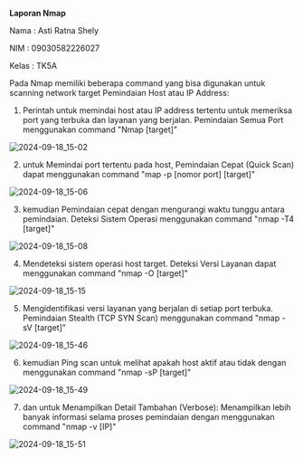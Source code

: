 **Laporan Nmap**

Nama    : Asti Ratna Shely 

NIM     : 09030582226027

Kelas   : TK5A

Pada Nmap memiliki beberapa command yang bisa digunakan untuk scanning network target 
Pemindaian Host atau IP Address:
1. Perintah untuk memindai host atau IP address tertentu untuk memeriksa port yang terbuka dan layanan yang berjalan. Pemindaian Semua Port menggunakan command "Nmap [target]"

![2024-09-18_15-02](https://github.com/user-attachments/assets/84738e7d-5f98-451d-b0b1-c09521e47852)

2. untuk Memindai port tertentu pada host, Pemindaian Cepat (Quick Scan) dapat menggunakan command "map -p [nomor port] [target]"

![2024-09-18_15-06](https://github.com/user-attachments/assets/597e465a-0140-4d84-b32e-c003af893881)

3. kemudian Pemindaian cepat dengan mengurangi waktu tunggu antara pemindaian. Deteksi Sistem Operasi menggunakan command "nmap -T4 [target]"

![2024-09-18_15-08](https://github.com/user-attachments/assets/1b5a8680-e7a9-4af2-a764-680e0d7c091a)

4. Mendeteksi sistem operasi host target. Deteksi Versi Layanan dapat menggunakan command "nmap -O [target]"

![2024-09-18_15-15](https://github.com/user-attachments/assets/ad1e9184-70e6-4820-8738-b1b2eef65c99)

5. Mengidentifikasi versi layanan yang berjalan di setiap port terbuka. Pemindaian Stealth (TCP SYN Scan) menggunakan command "nmap -sV [target]"

![2024-09-18_15-46](https://github.com/user-attachments/assets/04e6ff6f-0ed1-4522-b158-9d0b36809b02)

6. kemudian Ping scan untuk melihat apakah host aktif atau tidak dengan menggunakan command "nmap -sP [target]"

![2024-09-18_15-49](https://github.com/user-attachments/assets/1401d529-c60d-4353-ab15-01b8bf32c138)

7. dan untuk Menampilkan Detail Tambahan (Verbose): Menampilkan lebih banyak informasi selama proses pemindaian dengan menggunakan command "nmap -v [IP]"

![2024-09-18_15-51](https://github.com/user-attachments/assets/b05c0a7d-5c20-469c-9c44-0681775e5d7e)




